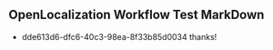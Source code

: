 ## OpenLocalization Workflow Test MarkDown
* dde613d6-dfc6-40c3-98ea-8f33b85d0034 thanks!

<!--HONumber=Aug16_HO1-->


